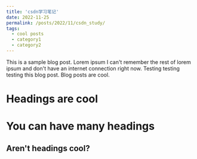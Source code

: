 ```yaml
---
title: 'csdn学习笔记'
date: 2022-11-25
permalink: /posts/2022/11/csdn_study/
tags:
  - cool posts
  - category1
  - category2
---
```


This is a sample blog post. Lorem ipsum I can't remember the rest of lorem ipsum and don't have an internet connection right now. Testing testing testing this blog post. Blog posts are cool.

Headings are cool
======

You can have many headings
======

Aren't headings cool?
------
